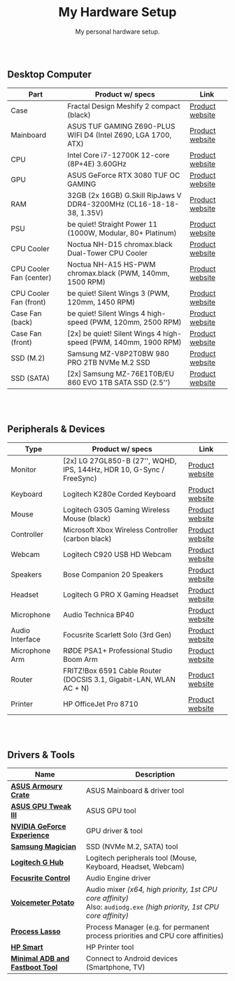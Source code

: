<div align="center">

# My Hardware Setup

My personal hardware setup.

</div>

<br><br>

## Desktop Computer

| Part                    | Product w/ specs                                                     | Link                                                                                                                                                     |
| ----------------------- | -------------------------------------------------------------------- | -------------------------------------------------------------------------------------------------------------------------------------------------------- |
| Case                    | Fractal Design Meshify 2 compact (black)                             | [Product website](https://www.fractal-design.com/products/cases/meshify/meshify-2-compact/)                                                              |
| Mainboard               | ASUS TUF GAMING Z690-PLUS WIFI D4 (Intel Z690, LGA 1700, ATX)        | [Product website](https://www.asus.com/de/Motherboards-Components/Motherboards/TUF-Gaming/TUF-GAMING-Z690-PLUS-WIFI-D4/)                                 |
| CPU                     | Intel Core i7-12700K 12-core (8P+4E) 3.60GHz                         | [Product website](https://www.intel.de/content/www/de/de/products/sku/134594/intel-core-i712700k-processor-25m-cache-up-to-5-00-ghz/specifications.html) |
| GPU                     | ASUS GeForce RTX 3080 TUF OC GAMING                                  | [Product website](https://www.asus.com/de/Motherboards-Components/Graphics-Cards/TUF-Gaming/TUF-RTX3080-O10G-GAMING)                                     |
| RAM                     | 32GB (2x 16GB) G.Skill RipJaws V DDR4-3200MHz (CL16-18-18-38, 1.35V) | [Product website](<https://www.gskill.com/product/165/184/1536110922/F4-3200C16D-32GVKRipjaws-VDDR4-3200MHz-CL16-18-18-38-1.35V32GB-(2x16GB)>)           |
| PSU                     | be quiet! Straight Power 11 (1000W, Modular, 80+ Platinum)           | [Product website](https://www.bequiet.com/de/powersupply/1766)                                                                                           |
| CPU Cooler              | Noctua NH-D15 chromax.black Dual-Tower CPU Cooler                    | [Product website](https://noctua.at/en/nh-d15-chromax-black)                                                                                             |
| CPU Cooler Fan (center) | Noctua NH-A15 HS-PWM chromax.black (PWM, 140mm, 1500 RPM)            | [Product website](https://noctua.at/de/nf-a15-hs-pwm-chromax-black-swap)                                                                                 |
| CPU Cooler Fan (front)  | be quiet! Silent Wings 3 (PWM, 120mm, 1450 RPM)                      | [Product website](https://www.bequiet.com/de/casefans/silent-wings-3/784)                                                                                |
| Case Fan (back)         | be quiet! Silent Wings 4 high-speed (PWM, 120mm, 2500 RPM)           | [Product website](https://www.bequiet.com/de/casefans/3701)                                                                                              |
| Case Fan (front)        | [2x] be quiet! Silent Wings 4 high-speed (PWM, 140mm, 1900 RPM)      | [Product website](https://www.bequiet.com/de/casefans/3704)                                                                                              |
| SSD (M.2)               | Samsung MZ-V8P2T0BW 980 PRO 2TB NVMe M.2 SSD                         | [Product website](https://www.samsung.com/de/memory-storage/nvme-ssd/980-pro-2tb-nvme-pcie-gen-4-mz-v8p2t0bw/)                                           |
| SSD (SATA)              | [2x] Samsung MZ-76E1T0B/EU 860 EVO 1TB SATA SSD (2.5'')              | [Product website](https://www.samsung.com/de/memory-storage/860-evo-sata-3-2-5-inch-ssd/MZ-76E1T0BEU)                                                    |

<br><br>

## Peripherals & Devices

| Type            | Product w/ specs                                                      | Link                                                                                                                              |
| --------------- | --------------------------------------------------------------------- | --------------------------------------------------------------------------------------------------------------------------------- |
| Monitor         | [2x] LG 27GL850-B (27'', WQHD, IPS, 144Hz, HDR 10, G-Sync / FreeSync) | [Product website](https://www.lg.com/de/monitore/lg-27GL850-B)                                                                    |
| Keyboard        | Logitech K280e Corded Keyboard                                        | [Product website](https://www.logitech.com/de-de/product/corded-keyboard-k280e-business)                                          |
| Mouse           | Logitech G305 Gaming Wireless Mouse (black)                           | [Product website](https://www.logitechg.com/de-de/products/gaming-mice/g305-lightspeed-wireless-gaming-mouse.910-005282.html)     |
| Controller      | Microsoft Xbox Wireless Controller (carbon black)                     | [Product website](https://www.xbox.com/de-DE/accessories/controllers/xbox-wireless-controller)                                    |
| Webcam          | Logitech C920 USB HD Webcam                                           | [Product website](https://www.logitech.com/de-de/product/hd-pro-webcam-c920)                                                      |
| Speakers        | Bose Companion 20 Speakers                                            | [Product website](https://www.bose.de/de_de/products/speakers/stereo_speakers/companion-20-multimedia-speaker-system.html)        |
| Headset         | Logitech G PRO X Gaming Headset                                       | [Product website](https://www.logitechg.com/de-de/products/gaming-audio/pro-x-gaming-headset-blue-voice-mic-tech.981-000818.html) |
| Microphone      | Audio Technica BP40                                                   | [Product website](https://www.audio-technica.com/de-de/bp40)                                                                      |
| Audio Interface | Focusrite Scarlett Solo (3rd Gen)                                     | [Product website](https://focusrite.com/de/audio-interface/scarlett/scarlett-solo)                                                |
| Microphone Arm  | RØDE PSA1+ Professional Studio Boom Arm                               | [Product website](https://rode.com/de/accessories/stands-bars/psa1-plus)                                                          |
| Router          | FRITZ!Box 6591 Cable Router (DOCSIS 3.1, Gigabit-LAN, WLAN AC + N)    | [Product website](https://avm.de/produkte/fritzbox/fritzbox-6591-cable/)                                                          |
| Printer         | HP OfficeJet Pro 8710                                                 | [Product website](https://support.hp.com/de-de/drivers/selfservice/hp-officejet-pro-8710-all-in-one-printer-series/7902014)       |

<br><br>

## Drivers & Tools

| Name                                                                                                      | Description                                                                                                               |
| --------------------------------------------------------------------------------------------------------- | ------------------------------------------------------------------------------------------------------------------------- |
| **[ASUS Armoury Crate](https://rog.asus.com/de/armoury-crate)**                                           | ASUS Mainboard & driver tool                                                                                              |
| **[ASUS GPU Tweak III](https://www.asus.com/campaign/GPU-Tweak-III/us/index.php)**                        | ASUS GPU tool                                                                                                             |
| **[NVIDIA GeForce Experience](https://www.nvidia.com/de-de/geforce/geforce-experience)**                  | GPU driver & tool                                                                                                         |
| **[Samsung Magician](https://www.samsung.com/semiconductor/minisite/ssd/download/tools)**                 | SSD (NVMe M.2, SATA) tool                                                                                                 |
| **[Logitech G Hub](https://www.logitechg.com/de-de/innovation/g-hub.html)**                               | Logitech peripherals tool (Mouse, Keyboard, Headset, Webcam)                                                              |
| **[Focusrite Control](https://downloads.focusrite.com/focusrite/scarlett-3rd-gen/scarlett-solo-3rd-gen)** | Audio Engine driver                                                                                                       |
| **[Voicemeter Potato](https://vb-audio.com/Voicemeeter/potato.htm)**                                      | Audio mixer _(x64, high priority, 1st CPU core affinity)_<br>Also: `audiodg.exe` _(high priority, 1st CPU core affinity)_ |
| **[Process Lasso](https://bitsum.com/)**                                                                  | Process Manager (e.g. for permanent process priorities and CPU core affinities)                                           |
| **[HP Smart](https://www.hpsmart.com/at/de)**                                                             | HP Printer tool                                                                                                           |
| **[Minimal ADB and Fastboot Tool](https://androidmtk.com/download-minimal-adb-and-fastboot-tool)**        | Connect to Android devices (Smartphone, TV)                                                                               |
